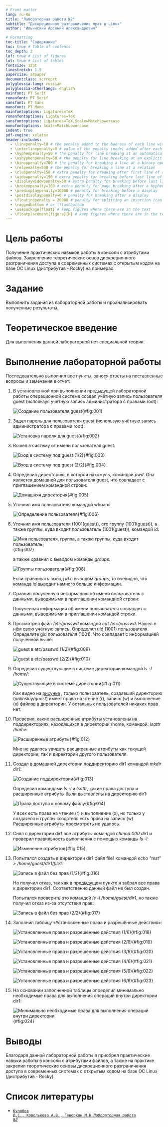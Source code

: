 ```yaml
---
# Front matter
lang: ru-Ru
title: "Лабораторная работа №2"
subtitle: "Дискреционное разграничение прав в Linux"
author: "Ильинский Арсений Александрович"

# Formatting
toc-title: "Содержание"
toc: true # Table of contents
toc_depth: 2
lof: true # List of figures
lot: true # List of tables
fontsize: 12pt
linestretch: 1.5
papersize: a4paper
documentclass: scrreprt
polyglossia-lang: russian
polyglossia-otherlangs: english
mainfont: PT Serif
romanfont: PT Serif
sansfont: PT Sans
monofont: PT Mono
mainfontoptions: Ligatures=TeX
romanfontoptions: Ligatures=TeX
sansfontoptions: Ligatures=TeX,Scale=MatchLowercase
monofontoptions: Scale=MatchLowercase
indent: true
pdf-engine: xelatex
header-includes:
  - \linepenalty=10 # the penalty added to the badness of each line within a paragraph (no associated penalty node) Increasing the value makes tex try to have fewer lines in the paragraph.
  - \interlinepenalty=0 # value of the penalty (node) added after each line of a paragraph.
  - \hyphenpenalty=50 # the penalty for line breaking at an automatically inserted hyphen
  - \exhyphenpenalty=50 # the penalty for line breaking at an explicit hyphen
  - \binoppenalty=700 # the penalty for breaking a line at a binary operator
  - \relpenalty=500 # the penalty for breaking a line at a relation
  - \clubpenalty=150 # extra penalty for breaking after first line of a paragraph
  - \widowpenalty=150 # extra penalty for breaking before last line of a paragraph
  - \displaywidowpenalty=50 # extra penalty for breaking before last line before a display math
  - \brokenpenalty=100 # extra penalty for page breaking after a hyphenated line
  - \predisplaypenalty=10000 # penalty for breaking before a display
  - \postdisplaypenalty=0 # penalty for breaking after a display
  - \floatingpenalty = 20000 # penalty for splitting an insertion (can only be split footnote in standard LaTeX)
  - \raggedbottom # or \flushbottom
  - \usepackage{float} # keep figures where there are in the text
  - \floatplacement{figure}{H} # keep figures where there are in the text
---
```


# Цель работы

Получение практических навыков работы в консоли с атрибутами файлов. Закрепление теоретических основ дискреционного разграничения доступа в современных системах с открытым кодом на базе ОС Linux (дистрибутив - Rocky) на примерах.

# Задание

Выполнить задания из лабораторной работы и проанализировать полученные результаты.

# Теоретическое введение

Для выполнения данной лабораторной нет специальной теории. 

# Выполнение лабораторной работы

Последовательно выполнил все пункты, занося ответы на поставленные вопросы и замечания в отчет:

1. В установленной при выполнении предыдущей лабораторной работы операционной системе создал учётную запись пользователя guest (используя учётную запись администратора с правами root):

   ![Создание пользователя guest](images/1.png){#fig:001}

2. Задал пароль для пользователя guest (использую учётную запись администратора с правами root):

   ![Установка пароля для guest](images/2.png){#fig:002}

3. Вошел в систему от имени пользователя guest:

   ![Вход в систему под guest (1/2)](images/3.png){#fig:003}

   ![Вход в систему под guest (2/2)](images/4.png){#fig:004}

4. Определил директорию, в которой нахожусь, командой *pwd*. Она является домашней для пользователя guest, что совпадает с приглашением командной строки:

   ![Домашняя директория](images/5.png){#fig:005}

5. Уточнил имя пользователя командой whoami:

   ![Определение пользователя](images/6.png){#fig:006}

6. Уточнил имя пользователя (1001(guest)), его группу (1001(guest)), а также группы, куда входит пользователь (1001(guest)), командой *id*:

   ![Имя пользователя, группа, а также группы, куда входит пользователь](images/7.png){#fig:007}

   а также сравнил с выводом команды *groups*:

   ![Группы пользователя](images/8.png){#fig:008}

   Если сравнивать вывод *id* с выводом *groups*, то очевидно, что команда *id* выводит намного больше информации.

7. Сравнил полученную информацию об имени пользователя с данными, выводимыми в приглашении командной строки:

   Полученная информация об имени пользователя совпадает с данными, выводимыми в приглашении командой строки.

8. Просмотрел файл */etc/passwd* командой *cat /etc/passwd*. Нашел в нём свою учётную запись. Определил uid (1001) пользователя. Определите gid пользователя (1001). Что совпадает с информацией полученной выше:

   ![guest в etc/passwd (1/2)](images/9.png){#fig:009}

   ![guest в etc/passwd (2/2)](images/10.png){#fig:010}

9. Определил существующие в системе директории командой *ls -l /home/*:

   ![Существующие в системе директории](images/11.png){#fig:011}
   
   Как видно на [рисунке](#fig:011) , только пользователь, создавший директорию (*arilinskiy*/*guest*) имеет права на чтение (r), запись (w) и выполнение (x) файлов в директории. У остальных пользователей никаких прав нет.

10. Проверил, какие расширенные атрибуты установлены на поддиректориях, находящихся в директории /home, командой: *lsattr /home*:

    ![Расширенные атрибуты](images/12.png){#fig:012}

    Мне не удалось увидеть расширенные атрибуты как текущей директории, так и директории другого пользователя.

11. Создал в домашней директории поддиректорию dir1 командой *mkdir dir1*:

    ![Создание поддиректории](images/13.png){#fig:013}

    Определил командами *ls -l* и *lsattr*, какие права доступа и расширенные атрибуты были выставлены на директорию dir1:

    ![Права доступа к новому файлу](images/14.png){#fig:014}

    У всех есть права на чтение (r) и выполнение (x), но только у создателя и группы создателя есть права на запись (w). Расширенные атрибуты просмотреть не удалось.

12. Снял с директории dir1 все атрибуты командой *chmod 000 dir1* и проверил правильность выполнения с помощью команды *ls -l*:

    ![Изменение атрибутов](images/15.png){#fig:015}

13. Попытался создать в директории dir1 файл file1 командой *echo "test" > /home/guest/dir1/file1*:

    ![Запись в файл без прав (1/2)](images/16.png){#fig:016}

    Но получил отказ, так как в предыдущем пункте я забрал все права к директории dir1. Соответственно данный файл не был создан. 

    Попытался проверить это командой *ls -l /home/guest/dir1*, но также получил отказ из-за отсутствия прав:

    ![Запись в файл без прав (2/2)](images/17.png){#fig:017}

14. Заполнил таблицу «Установленные права и разрешённые действия»:

    ![Установленные права и разрешённые действия (1/6)](images/18.png){#fig:018}
    
    ![Установленные права и разрешённые действия (2/6)](images/19.png){#fig:019}
    
    ![Установленные права и разрешённые действия (3/6)](images/20.png){#fig:020}
    
    ![Установленные права и разрешённые действия (4/6)](images/21.png){#fig:021}
    
    ![Установленные права и разрешённые действия (5/6)](images/22.png){#fig:022}
    
    ![Установленные права и разрешённые действия (6/6)](images/23.png){#fig:023}

15. На основании заполненной таблицы определил минимально необходимые права для выполнения операций внутри директории dir1:

    ![Минимально необходимые права для выполнения операций внутри директории](images/24.png){#fig:024}

# Выводы

Благодаря данной лабораторной работы я приобрел практические навыки работы в консоли с атрибутами файлов, а также на практике закрепил теоретические основы дискреционного разграничения доступа в современных системах с открытым кодом на базе ОС Linux (дистрибутив - Rocky).


# Список литературы

- <code>[Кулябов Д.С., Королькова А.В., Геворкян М.Н *Лабораторная работа №2*](https://esystem.rudn.ru/pluginfile.php/1651747/mod_resource/content/6/002-lab_discret_attr.pdf)</code>